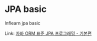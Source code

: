 # JPA basic 

Inflearn jpa basic 

Link: [자바 ORM 표준 JPA 프로그래밍 - 기본편][link]

[link]: https://www.inflearn.com/course/ORM-JPA-Basic/dashboard "go inflearn"